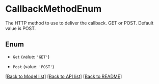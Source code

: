 # CallbackMethodEnum

The HTTP method to use to deliver the callback. GET or POST. Default value is POST.

## Enum

* `Get` (value: `'GET'`)

* `Post` (value: `'POST'`)

[[Back to Model list]](../README.md#documentation-for-models) [[Back to API list]](../README.md#documentation-for-api-endpoints) [[Back to README]](../README.md)
